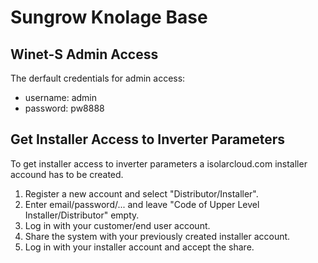 # Sungrow Knolage Base
## Winet-S Admin Access
The derfault credentials for admin access:
* username: admin
* password: pw8888

## Get Installer Access to Inverter Parameters
To get installer access to inverter parameters a isolarcloud.com installer accound has to be created.

1. Register a new account and select "Distributor/Installer".
2. Enter email/password/... and leave "Code of Upper Level Installer/Distributor" empty.
3. Log in with your customer/end user account.
4. Share the system with your previously created installer account.
5. Log in with your installer account and accept the share.